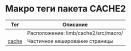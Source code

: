 # Макро теги пакета CACHE2
Тег | Описание
----|---------
| | Расположение: limb/cache2/src/macro/
[cache](./cache_tag.md) | Частичное кеширование страницы
